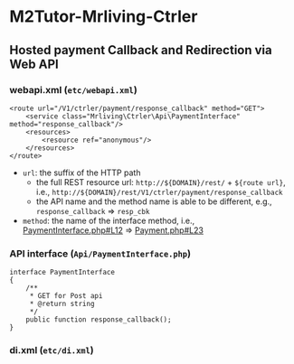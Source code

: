 # M2Tutor-Mrliving-Ctrler


## Hosted payment Callback and Redirection via Web API

### webapi.xml (`etc/webapi.xml`)
```
<route url="/V1/ctrler/payment/response_callback" method="GET">
    <service class="Mrliving\Ctrler\Api\PaymentInterface" method="response_callback"/>
    <resources>
        <resource ref="anonymous"/>
    </resources>
</route>
```
* `url`: the suffix of the HTTP path 
  * the full REST resource url: `http://${DOMAIN}/rest/` + `${route url}`, i.e., `http://${DOMAIN}/rest/V1/ctrler/payment/response_callback`
  * the API name and the method name is able to be different, e.g., `response_callback` => `resp_cbk`
* `method`: the name of the interface method, i.e., [PaymentInterface.php#L12](/Api/PaymentInterface.php#L12) => [Payment.php#L23](/Model/Payment.php#L23)

### API interface (`Api/PaymentInterface.php`)
```
interface PaymentInterface
{
	/**
	 * GET for Post api
	 * @return string
	 */
	public function response_callback();
}
```

### di.xml (`etc/di.xml`)
